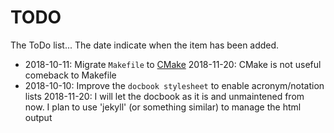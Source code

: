 # TODO

The ToDo list...
The date indicate when the item has been added.

- 2018-10-11: Migrate `Makefile` to [CMake](https://cmake.org) 
    2018-11-20: CMake is not useful comeback to Makefile
- 2018-10-10: Improve the `docbook stylesheet` to enable acronym/notation lists
    2018-11-20: I will let the docbook as it is and unmaintened from now. 
    I plan to use 'jekyll' (or something similar) to manage the html output 
